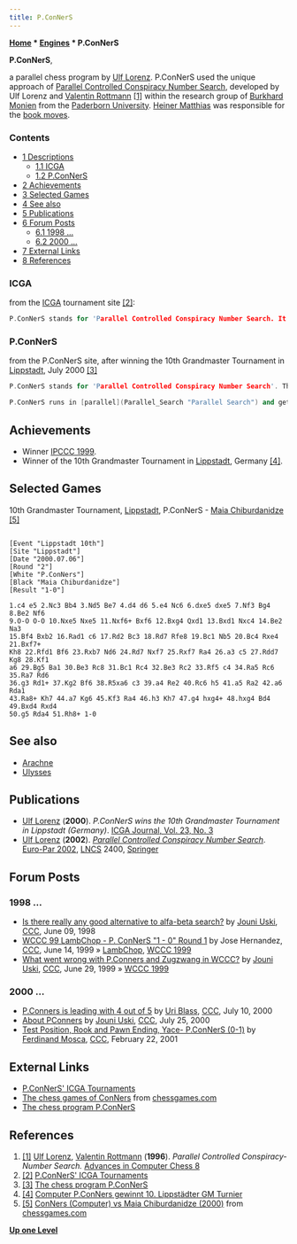 ```yaml
---
title: P.ConNerS
---
```

**[Home](Home "Home") \* [Engines](Engines "Engines") \* P.ConNerS**


**P.ConNerS**,  

a parallel chess program by [Ulf Lorenz](Ulf_Lorenz "Ulf Lorenz"). P.ConNerS used the unique approach of [Parallel Controlled Conspiracy Number Search](Conspiracy_Number_Search#PCCNS "Conspiracy Number Search"), developed by Ulf Lorenz and [Valentin Rottmann](Valentin_Rottmann "Valentin Rottmann") <a id="cite-note-1" href="#cite-ref-1">[1]</a> within the research group of [Burkhard Monien](Burkhard_Monien "Burkhard Monien") from the [Paderborn University](Paderborn_University "Paderborn University").
[Heiner Matthias](Heiner_Matthias "Heiner Matthias") was responsible for the [book moves](Opening_Book "Opening Book").



### Contents


* [1 Descriptions](#descriptions)
	+ [1.1 ICGA](#icga)
	+ [1.2 P.ConNerS](#p.conners)
* [2 Achievements](#achievements)
* [3 Selected Games](#selected-games)
* [4 See also](#see-also)
* [5 Publications](#publications)
* [6 Forum Posts](#forum-posts)
	+ [6.1 1998 ...](#1998-...)
	+ [6.2 2000 ...](#2000-...)
* [7 External Links](#external-links)
* [8 References](#references)






### ICGA


from the [ICGA](ICGA "ICGA") tournament site <a id="cite-note-2" href="#cite-ref-2">[2]</a>:




```C++
P.ConNerS stands for 'Parallel Controlled Conspiracy Number Search. It has been written by Ulf Lorenz, who is a member of Prof. Dr. Burkhard Monien's research group at the University of Paderborn. U. Lorenz mainly works on the research fields of domain independent selective search in game trees, and on the field of efficient parallel algorithms for optimization problems. P.ConNerS uses a variant of the so called 'Controlled Conspiracy Number Search' algorithm. As a result it examines highly selective and irregular game trees. Evaluations are done by the help of [depth](Depth "Depth") 2 [alphabeta searches](Alpha-Beta "Alpha-Beta"). When it runs on a parallel machine with 60 Pentium 300 MHz processors, P.ConNerS reaches a rate of about 1.2 million [nodes per second](Nodes_per_Second "Nodes per Second"). 

```

### P.ConNerS


from the P.ConNerS site, after winning the 10th Grandmaster Tournament in [Lippstadt](https://en.wikipedia.org/wiki/Lippstadt), July 2000 <a id="cite-note-3" href="#cite-ref-3">[3]</a>




```C++
P.ConNerS stands for 'Parallel Controlled Conspiracy Number Search'. Thus, the tournament victory is highly interesting from a research perspective, as well: P.ConNerS uses a non-conventional, non-alphabeta search algorithm. The search algorithm tries not only to maximize the search depth, but also tries to guarantee that even when one leaf-value changes, the result stays the same. A conspiracy 2 search may be interpreted as a special, global arrangement of a lot of so called [singular extensions](Singular_Extensions "Singular Extensions"). As a result, it domain-independently searches highly selective and irregular game trees. The program is written in [C](C "C").

```


```C++
P.ConNerS runs in [parallel](Parallel_Search "Parallel Search") and gets its [playing strength](Playing_Strength "Playing Strength") out of a workstation cluster, which consists of 160 [Pentium II](X86 "X86"), 450 Mhz processors. Those are connected with a new European interconnection network, the so called SCI network. On that machine P.ConNerS examines between 3.5 and 5.0 Mnds/sec. On the 160 processors it achieves a speedup of about 50. 

```

## Achievements


* Winner [IPCCC 1999](IPCCC_1999 "IPCCC 1999").
* Winner of the 10th Grandmaster Tournament in [Lippstadt](https://en.wikipedia.org/wiki/Lippstadt), Germany <a id="cite-note-4" href="#cite-ref-4">[4]</a>.


## Selected Games


10th Grandmaster Tournament, [Lippstadt](https://en.wikipedia.org/wiki/Lippstadt), P.ConNerS - [Maia Chiburdanidze](https://en.wikipedia.org/wiki/Maia_Chiburdanidze) <a id="cite-note-5" href="#cite-ref-5">[5]</a>




```

[Event "Lippstadt 10th"]
[Site "Lippstadt"]
[Date "2000.07.06"]
[Round "2"]
[White "P.ConNers"]
[Black "Maia Chiburdanidze"]
[Result "1-0"]

1.c4 e5 2.Nc3 Bb4 3.Nd5 Be7 4.d4 d6 5.e4 Nc6 6.dxe5 dxe5 7.Nf3 Bg4 8.Be2 Nf6 
9.O-O O-O 10.Nxe5 Nxe5 11.Nxf6+ Bxf6 12.Bxg4 Qxd1 13.Bxd1 Nxc4 14.Be2 Na3 
15.Bf4 Bxb2 16.Rad1 c6 17.Rd2 Bc3 18.Rd7 Rfe8 19.Bc1 Nb5 20.Bc4 Rxe4 21.Bxf7+ 
Kh8 22.Rfd1 Bf6 23.Rxb7 Nd6 24.Rd7 Nxf7 25.Rxf7 Ra4 26.a3 c5 27.Rdd7 Kg8 28.Kf1 
a6 29.Bg5 Ba1 30.Be3 Rc8 31.Bc1 Rc4 32.Be3 Rc2 33.Rf5 c4 34.Ra5 Rc6 35.Ra7 Rd6 
36.g3 Rd1+ 37.Kg2 Bf6 38.R5xa6 c3 39.a4 Re2 40.Rc6 h5 41.a5 Ra2 42.a6 Rda1 
43.Ra8+ Kh7 44.a7 Kg6 45.Kf3 Ra4 46.h3 Kh7 47.g4 hxg4+ 48.hxg4 Bd4 49.Bxd4 Rxd4
50.g5 Rda4 51.Rh8+ 1-0

```

## See also


* [Arachne](Arachne "Arachne")
* [Ulysses](Ulysses "Ulysses")


## Publications


* [Ulf Lorenz](Ulf_Lorenz "Ulf Lorenz") (**2000**). *P.ConNerS wins the 10th Grandmaster Tournament in Lippstadt (Germany)*. [ICGA Journal, Vol. 23, No. 3](ICGA_Journal#23_3 "ICGA Journal")
* [Ulf Lorenz](Ulf_Lorenz "Ulf Lorenz") (**2002**). *[Parallel Controlled Conspiracy Number Search](https://link.springer.com/chapter/10.1007/3-540-45706-2_57)*. [Euro-Par 2002](https://dblp1.uni-trier.de/db/conf/europar/europar2002.html), [LNCS](https://en.wikipedia.org/wiki/Lecture_Notes_in_Computer_Science) 2400, [Springer](https://en.wikipedia.org/wiki/Springer_Science%2BBusiness_Media)


## Forum Posts


### 1998 ...


* [Is there really any good alternative to alfa-beta search?](https://www.stmintz.com/ccc/index.php?id=20233) by [Jouni Uski](Jouni_Uski "Jouni Uski"), [CCC](CCC "CCC"), June 09, 1998
* [WCCC 99 LambChop - P. ConNerS "1 - 0" Round 1](https://www.stmintz.com/ccc/index.php?id=55675) by Jose Hernandez, [CCC](CCC "CCC"), June 14, 1999 » [LambChop](LambChop "LambChop"), [WCCC 1999](WCCC_1999 "WCCC 1999")
* [What went wrong with P.Conners and Zugzwang in WCCC?](https://www.stmintz.com/ccc/index.php?id=58557) by [Jouni Uski](Jouni_Uski "Jouni Uski"), [CCC](CCC "CCC"), June 29, 1999 » [WCCC 1999](WCCC_1999 "WCCC 1999")


### 2000 ...


* [P.Conners is leading with 4 out of 5](https://www.stmintz.com/ccc/index.php?id=118581) by [Uri Blass](Uri_Blass "Uri Blass"), [CCC](CCC "CCC"), July 10, 2000
* [About PConners](https://www.stmintz.com/ccc/index.php?id=121556) by [Jouni Uski](Jouni_Uski "Jouni Uski"), [CCC](CCC "CCC"), July 25, 2000
* [Test Position, Rook and Pawn Ending, Yace- P.ConNerS (0-1)](https://www.stmintz.com/ccc/index.php?id=155540) by [Ferdinand Mosca](Ferdinand_Mosca "Ferdinand Mosca"), [CCC](CCC "CCC"), February 22, 2001


## External Links


* [P.ConNerS' ICGA Tournaments](https://www.game-ai-forum.org/icga-tournaments/program.php?id=95)
* [The chess games of ConNers](http://www.chessgames.com/perl/chessplayer?pid=112697) from [chessgames.com](http://www.chessgames.com/index.html)
* [The chess program P.ConNerS](https://www.wiwi.uni-siegen.de/technologiemanagement/hp/lorenz/pconners.html?lang=en)


## References


1. <a id="cite-ref-1" href="#cite-note-1">[1]</a> [Ulf Lorenz](Ulf_Lorenz "Ulf Lorenz"), [Valentin Rottmann](Valentin_Rottmann "Valentin Rottmann") (**1996**). *Parallel Controlled Conspiracy-Number Search.* [Advances in Computer Chess 8](Advances_in_Computer_Chess_8 "Advances in Computer Chess 8")
2. <a id="cite-ref-2" href="#cite-note-2">[2]</a> [P.ConNerS' ICGA Tournaments](https://www.game-ai-forum.org/icga-tournaments/program.php?id=95)
3. <a id="cite-ref-3" href="#cite-note-3">[3]</a> [The chess program P.ConNerS](https://www.wiwi.uni-siegen.de/technologiemanagement/hp/lorenz/pconners.html?lang=en)
4. <a id="cite-ref-4" href="#cite-note-4">[4]</a> [Computer P.ConNers gewinnt 10. Lippstädter GM Turnier](http://www.hsk1830.de/pages/berichte/lippstadt/lippstadt00.htm)
5. <a id="cite-ref-5" href="#cite-note-5">[5]</a> [ConNers (Computer) vs Maia Chiburdanidze (2000)](http://www.chessgames.com/perl/chessgame?gid=1285976) from [chessgames.com](http://www.chessgames.com/index.html)

**[Up one Level](Engines "Engines")**







 
